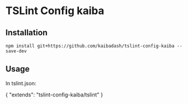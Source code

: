 # TSLint Config kaiba

## Installation

```
npm install git+https://github.com/kaibadash/tslint-config-kaiba --save-dev
```

## Usage
In tslint.json:

{
    "extends": "tslint-config-kaiba/tslint"
}

